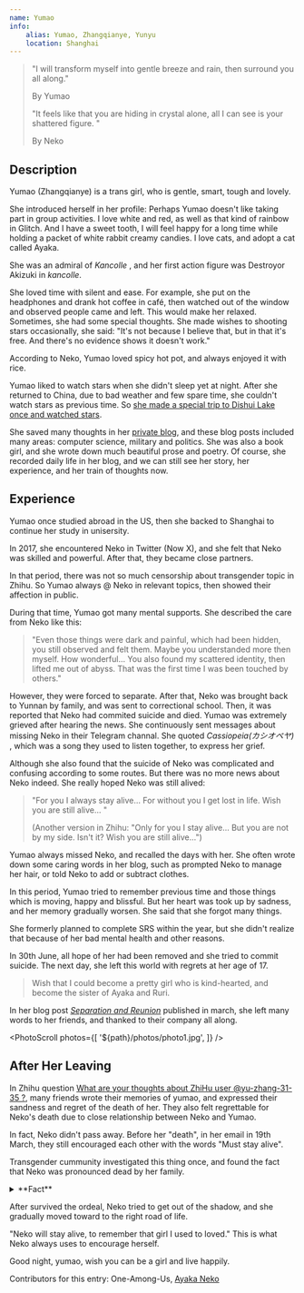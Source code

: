 ```yaml
---
name: Yumao
info:
    alias: Yumao, Zhangqianye, Yunyu
    location: Shanghai
---
```


> "I will transform myself into gentle breeze and rain, then surround you all along."
>
> By Yumao
>
> "It feels like that you are hiding in crystal alone, all I can see is your shattered figure. "
>
> By Neko

## Description

Yumao (Zhangqianye) is a trans girl, who is gentle, smart, tough and lovely.

She introduced herself in her profile:
Perhaps Yumao doesn't like taking part in group activities.
I love white and red, as well as that kind of rainbow in Glitch.
And I have a sweet tooth, I will feel happy for a long time while holding a packet of white rabbit creamy candies.
I love cats, and adopt a cat called Ayaka.

She was an admiral of *Kancolle* , and her first action figure was Destroyor Akizuki in *kancolle*.

She loved time with silent and ease.
For example, she put on the headphones and drank hot coffee in café, then watched out of the window and observed people came and left. This would make her relaxed.
Sometimes, she had some special thoughts.
She made wishes to shooting stars occasionally, she said: "It's not because I believe that, but in that it's free. And there's no evidence shows it doesn't work."

According to Neko, Yumao loved spicy hot pot, and always enjoyed it with rice.

Yumao liked to watch stars when she didn't sleep yet at night.
After she returned to China, due to bad weather and few spare time, she couldn't watch stars as previous time.
So [she made a special trip to Dishui Lake once and watched stars](https://web.archive.org/web/20210517104313/https://oao.moe/archives/834/).

She saved many thoughts in her [private blog](https://web.archive.org/web/20210420170241/https://oao.moe/archives/), and these blog posts included many areas: computer science, military and politics. 
She was also a book girl, and she wrote down much beautiful prose and poetry.
Of course, she recorded daily life in her blog, and we can still see her story, her experience, and her train of thoughts now.

## Experience

Yumao once studied abroad in the US, then she backed to Shanghai to continue her study in unisersity.

In 2017, she encountered Neko in Twitter (Now X), and she felt that Neko was skilled and powerful.
After that, they became close partners.

In that period, there was not so much censorship about transgender topic in Zhihu.
So Yumao always @ Neko in relevant topics, then showed their affection in public.

During that time, Yumao got many mental supports. She described the care from Neko like this:

> "Even those things were dark and painful, which had been hidden, you still observed and felt them. Maybe you understanded more then myself. How wonderful... You also found my scattered identity, then lifted me out of abyss. That was the first time I was been touched by others."

However, they were forced to separate.
After that, Neko was brought back to Yunnan by family, and was sent to correctional school.
Then, it was reported that Neko had commited suicide and died.
Yumao was extremely grieved after hearing the news.
She continuously sent messages about missing Neko in their Telegram channal.
She quoted *Cassiopeia(カシオペヤ)* , which was a song they used to listen together, to express her grief.

Although she also found that the suicide of Neko was complicated and confusing according to some routes.
But there was no more news about Neko indeed. She really hoped Neko was still alived:

> "For you I always stay alive... For without you I get lost in life. Wish you are still alive... "
>
> (Another version in Zhihu: "Only for you I stay alive... But you are not by my side. Isn't it? Wish you are still alive...")

Yumao always missed Neko, and recalled the days with her.
She often wrote down some caring words in her blog, such as prompted Neko to manage her hair, or told Neko to add or subtract clothes.

In this period, Yumao tried to remember previous time and those things which is moving, happy and blissful.
But her heart was took up by sadness, and her memory gradually worsen.
She said that she forgot many things.

She formerly planned to complete SRS within the year, but she didn't realize that because of her bad mental health and other reasons.

In 30th June, all hope of her had been removed and she tried to commit suicide.
The next day, she left this world with regrets at her age of 17.

> Wish that I could become a pretty girl who is kind-hearted, and become the sister of Ayaka and Ruri.

In her blog post *[Separation and Reunion](https://web.archive.org/web/20210517104118/https://oao.moe/archives/948/)* published in march, she left many words to her friends, and thanked to their company all along. 

<PhotoScroll photos={[
    '${path}/photos/photo1.jpg',
]} />

## After Her Leaving

In Zhihu question [What are your thoughts about ZhiHu user @yu-zhang-31-35 ?](https://www.zhihu.com/question/284818437), many friends wrote their memories of yumao, and expressed their sandness and regret of the death of her.
They also felt regrettable for Neko's death due to close relationship between Neko and Yumao.

In fact, Neko didn't pass away. Before her "death", in her email in 19th March, they still encouraged each other with the words "Must stay alive".

Transgender cummunity investigated this thing once, and found the fact that Neko was pronounced dead by her family.

<details>
<summary>**Fact**</summary>

Neko and Yumao were forced to seprate in Shanghai. After that, Neko was brought to Kunming, Yunnan, and then hospitalized at a mental health centre for treatment.

During the time, Neko always hoped to meet with Yumao. She had dinner with her parents and got a interim leave from the hosptial, then she tried to contact Yumao in this time gap. After their contact, she persuaded the doctor on duty to issue discharge certificate for her.
This action irritated her family. Shortly afterward, her family drived her to Kunming Anning Haohaizi School (hereinafter referred to as "Haohaizi") in the name of taking her to Changshui Airport.
After that, Neko was locked in the Room 308, which can be seen as a black room.

Days after she came out of the Room 308, owing to her excellent command of computer and their trust in her, the propaganda department of Haohaizi found her and asked her to fix network system. Neko accepted and fixed the system quickly, then sent a help email to Yumao at once.

After that, the outside world started to lash out her parents.
The investigative journalist of *Beijing News* also interviewed the staff of Haohaizi to ask the whereabouts of Neko.

However, the parents made a shock decision.
They said that they had already brought her out of the school, then cancelled the census register of Neko.
In the interview of *Beijing News* , they spoke in a tearful voice and claimed that Neko had commited suicide in the early hours of 24th March.

Neko was continued to be in Haohaizi since then. She was informed of Yumao's death in October. This news almost devastated her.

But nevertheless, Neko still implemented the words "Must stay alive".
She never gave up and tried to calm herself. She kept a diary and develpoed her hobbies and interests at that time.
She also found some ways which could resolve her difficulties to take her mind off.

During the latter time in Haohaizi, those around her helped her a lot, her friends accompanied her, and some people delivered things from the outside.
Some friendly drillmasters would take her out to play, or bought things to her.
This might make her happier.

On 1st September 2019, Neko left Haohaizi, and started her new life after a period of time.

> To commenmorate all the difficulties I suffered in the past two years
> 
> From 2018-03-16 22:31
>
>  To  2020-03-16 22:31
>
> Thanks to all your efforts in that period
>
> This is also, to remember all the things you experienced after we separted
>
> Also, for you in 2018-07-31
>
> Thank you everyone.
>
> Neko, on Telegram
</details>

After survived the ordeal, Neko tried to get out of the shadow, and she gradually moved toward to the right road of life.

"Neko will stay alive, to remember that girl I used to loved." This is what Neko always uses to encourage herself.

Good night, yumao, wish you can be a girl and live happily.

Contributors for this entry: One-Among-Us, [Ayaka Neko](https://twitter.com/ayakaneko)
